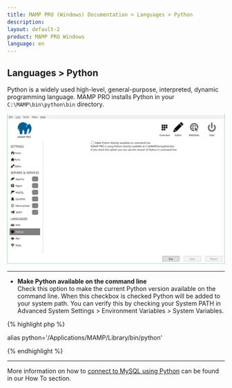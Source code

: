 ```yaml
---
title: MAMP PRO (Windows) Documentation > Languages > Python
description: 
layout: default-2
product: MAMP PRO Windows
language: en
---
```


## Languages > Python

Python is a widely used high-level, general-purpose, interpreted, dynamic programming language. MAMP PRO installs Python in your `C:\MAMP\bin\python\bin` directory.

![MAMP](/en/MAMP-PRO-Windows/Languages/Python/Python.png)

---

*  **Make Python available on the command line**  
      Check this option to make the current Python version available on the command line. When this checkbox is checked Python will be added to your system path. You can verify this by checking your System PATH in Advanced System Settings > Environment Variables > System Variables.
   
   
{% highlight php %}

alias python='/Applications/MAMP/Library/bin/python'

{% endhighlight %} 
 

---

More information on how to [connect to MySQL using Python](../../How-Tos/MySQL/#python_connect) can be found in our How To     section.
